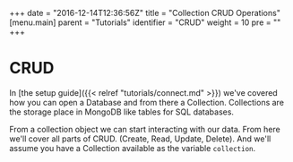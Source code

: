 +++
date = "2016-12-14T12:36:56Z"
title = "Collection CRUD Operations"
[menu.main]
  parent = "Tutorials"
  identifier = "CRUD"
  weight = 10
  pre = "<i class='fa'></i>"
+++

# CRUD

In [the setup guide]({{< relref "tutorials/connect.md" >}}) we've covered how you can open a Database and from there a Collection. Collections are the storage place in MongoDB like tables for SQL databases.

From a collection object we can start interacting with our data. From here we'll cover all parts of CRUD.
(Create, Read, Update, Delete). And we'll assume you have a Collection available as the variable `collection`.

